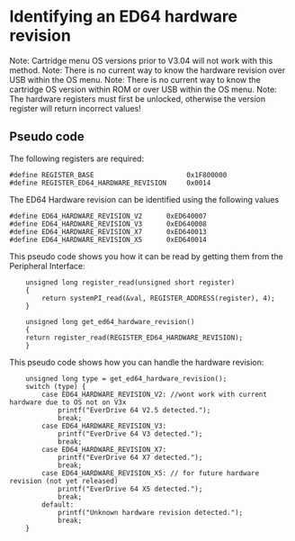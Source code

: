 # Identifying an ED64 hardware revision

Note: Cartridge menu OS versions prior to V3.04 will not work with this method.
Note: There is no current way to know the hardware revision over USB within the OS menu.
Note: There is no current way to know the cartridge OS version within ROM or over USB within the OS menu.
Note: The hardware registers must first be unlocked, otherwise the version register will return incorrect values!

## Pseudo code

The following registers are required:
```
#define REGISTER_BASE                       0x1F800000
#define REGISTER_ED64_HARDWARE_REVISION     0x0014
```

The ED64 Hardware revision can be identified using the following values
```
#define ED64_HARDWARE_REVISION_V2      0xED640007
#define ED64_HARDWARE_REVISION_V3      0xED640008
#define ED64_HARDWARE_REVISION_X7      0xED640013
#define ED64_HARDWARE_REVISION_X5      0xED640014

```

This pseudo code shows you how it can be read by getting them from the Peripheral Interface:
```
    unsigned long register_read(unsigned short register)
    {
        return systemPI_read(&val, REGISTER_ADDRESS(register), 4);
    }

    unsigned long get_ed64_hardware_revision()
    {
    return register_read(REGISTER_ED64_HARDWARE_REVISION);
    }

```

This pseudo code shows how you can handle the hardware revision:
```
    unsigned long type = get_ed64_hardware_revision();
    switch (type) {
        case ED64_HARDWARE_REVISION_V2: //wont work with current hardware due to OS not on V3x
            printf("EverDrive 64 V2.5 detected.");
            break;
        case ED64_HARDWARE_REVISION_V3:
            printf("EverDrive 64 V3 detected.");
            break;
        case ED64_HARDWARE_REVISION_X7:
            printf("EverDrive 64 X7 detected.");
            break;
        case ED64_HARDWARE_REVISION_X5: // for future hardware revision (not yet released)
            printf("EverDrive 64 X5 detected.");
            break;
        default:
            printf("Unknown hardware revision detected.");
            break;
    }
```
